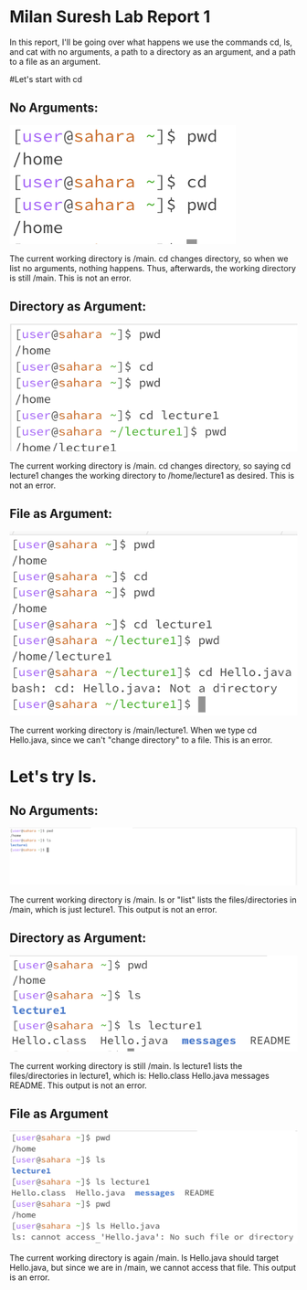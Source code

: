 # Milan Suresh Lab Report 1

In this report, I'll be going over what happens we use the commands cd, ls, and cat with no arguments, a path to a directory as an argument, and a path to a file as an argument.

#Let's start with cd

## No Arguments:

![Image](ss4.png)

The current working directory is /main. cd changes directory, so when we list no arguments, nothing happens. Thus, afterwards, the working directory is still /main. This is not an error.

## Directory as Argument:

![Image](ss5.png)

The current working directory is /main. cd changes directory, so saying cd lecture1 changes the working directory to /home/lecture1 as desired. This is not an error.

## File as Argument:

![Image](ss6.png)

The current working directory is /main/lecture1. When we type cd Hello.java, since we can't "change directory" to a file. This is an error.

# Let's try ls.

## No Arguments:

![Image](ss1.jpg)

The current working directory is /main. ls or "list" lists the files/directories in /main, which is just lecture1. This output is not an error.

## Directory as Argument:

![Image](ss2.jpg)

The current working directory is still /main. ls lecture1 lists the files/directories in lecture1, which is: Hello.class  Hello.java  messages  README. This output is not an error.

## File as Argument

![Image](ss3.jpg)

The current working directory is again /main. ls Hello.java should target Hello.java, but since we are in /main, we cannot access that file. This output is an error.





